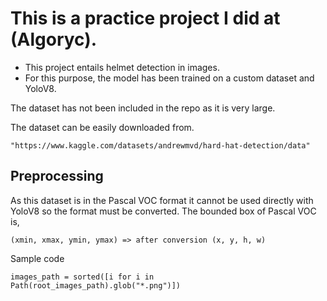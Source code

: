 # This is a practice project I did at (Algoryc).

- This project entails helmet detection in images.
- For this purpose, the model has been trained on a custom dataset and YoloV8.

The dataset has not been included in the repo as it is very large. 

The dataset can be easily downloaded from.

```
"https://www.kaggle.com/datasets/andrewmvd/hard-hat-detection/data"
```
## Preprocessing
As this dataset is in the Pascal VOC format it cannot be used directly with YoloV8 so the format must be converted.
The bounded box of Pascal VOC is, 
```
(xmin, xmax, ymin, ymax) => after conversion (x, y, h, w)
```

Sample code
``` 
images_path = sorted([i for i in Path(root_images_path).glob("*.png")])
```

